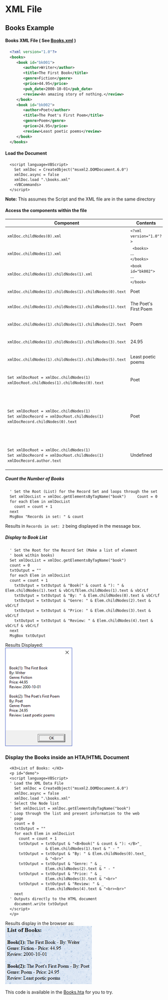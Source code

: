 # XML File

## Books Example

#### Books XML File ( See [Books.xml](https://github.com/MikeMyers59/MikeMyers59/blob/main/XML/Books/Books.xml) )  
```xml
  <?xml version="1.0"?>  
  <books>  
     <book id="bk001">  
        <author>Writer</author>  
        <title>The First Book</title>  
        <genre>Fiction</genre>  
        <price>44.95</price>  
        <pub_date>2000-10-01</pub_date>  
        <review>An amazing story of nothing.</review>  
     </book>  
     <book id="bk002">  
        <author>Poet</author>  
        <title>The Poet's First Poem</title>  
        <genre>Poem</genre>  
        <price>24.95</price>  
        <review>Least poetic poems</review>
     </book>  
  </books>
```

#### Load the Document  
```vbscript
  <script language=VBScript>
    Set xmlDoc = CreateObject("msxml2.DOMDocument.6.0")
    xmlDoc.async = false
    xmlDoc.load ".\books.xml"
    <VBCommands>
  </script>
```
**Note:** This assumes the Script and the XML file are in the same directory

#### Access the components within the file  
| Component | Contents | Notes | 
| ---- | ---- | ---- |  
| `xmlDoc.childNodes(0).xml` | ` <?xml version="1.0"?> ` | Displays the **Process ID** |  
| `xmlDoc.childNodes(1).xml` | `  <books> ` <BR> ... <Br> `</books> ` | Displays the root or record set **Books** |  
| `xmlDoc.childNodes(1).childNodes(1).xml` | `<book id="bk002"> ` <br> ... <br> `</book> ` | This displays the **second book** in the Books record set. |  
| `xmlDoc.childNodes(1).childNodes(1).childNodes(0).text` | Poet | This displays the second book **Author**. <BR> `<author>Poet</author>`|  
| `xmlDoc.childNodes(1).childNodes(1).childNodes(1).text` | The Poet's First Poem | This displays the text for the second book's **Title**.  <BR> `<title>The Poet's First Poem</title>`  |  
| `xmlDoc.childNodes(1).childNodes(1).childNodes(2).text` | Poem | This displays the text for the second book's **Genre**.  <BR> `<genre>Poem</genre>` |  
| `xmlDoc.childNodes(1).childNodes(1).childNodes(3).text` | 24.95 | This displays the text for the second book's  **Price**.  <BR> `<price>24.95</price>` |  
| `xmlDoc.childNodes(1).childNodes(1).childNodes(5).text` | Least poetic poems | This displays the text for the second book's  **Review**.  <BR> `<review>Least poetic poems</review>` |    
| `Set xmlDocRoot = xmlDoc.childNodes(1)` <BR> `xmlDocRoot.childNodes(1).childNodes(0).text ` | Poet | This sets a new root within the document. This also displays the second book **Author**. <BR> `<author>Poet</author>` |  
| `Set xmlDocRoot = xmlDoc.childNodes(1)` <br> `Set xmlDocRecord = xmlDocRoot.childNodes(1)` <BR> `xmlDocRecord.childNodes(0).text` | Poet | This sets a new root within the document and then sets an individual Record. This also displays the second book **Author**. <BR> `<author>Poet</author>` <br> This method can be used with a loop to process each record using the chlidNodes(<Index>) to set each record within the loop. |  
| `Set xmlDocRoot = xmlDoc.childNodes(1)` <br> `Set xmlDocRecord = xmlDocRoot.childNodes(1)` <BR> `xmlDocRecord.author.text` | Undefined | This method sets a root and record as above, but uses **author** to attempt to access the node. Using 'xmlDocRecord.childNodes(author).text' is the proper usage. |    

##### Count the Number of Books
```vbscript
  ' Set the Root (List) for the Record Set and loops through the set
  Set xmlDocList = xmlDoc.getElementsByTagName("book")     Count = 0
  for each Elem in xmlDocList
    count = count + 1 
  next
  MsgBox "Records in set: " & count
```
Results in `Records in set: 2` being displayed in the message box.

##### Display to Book List
```vbscript
  ' Set the Root for the Record Set (Make a list of element 
  ' book within books)
  Set xmlDocList = xmlDoc.getElementsByTagName("book") 
  count = 0
  txtOutput = ""
  for each Elem in xmlDocList
  count = count + 1
    txtOutput = txtOutput & "Book(" & count & "): " & Elem.childNodes(1).text & vbCrLfElem.childNodes(1).text & vbCrLf              
    txtOutput = txtOutput & "By: " & Elem.childNodes(0).text & vbCrLf               
    txtOutput = txtOutput & "Genre: " & Elem.childNodes(2).text & vbCrLf
    txtOutput = txtOutput & "Price: " & Elem.childNodes(3).text & vbCrLf
    txtOutput = txtOutput & "Review: " & Elem.childNodes(4).text & vbCrLf & vbCrLf
  next
  MsgBox txtOutput
```
Results Displayed:  
  ![Books in Message](https://github.com/MikeMyers59/MikeMyers59/blob/main/XML/Books/Book%20List%20Message.png)

### Display the Books inside an HTA/HTML Document
```vbscript
  <H3>List of Books: </H3>
  <p id="demo">
  <script language=VBScript>
  ' Load the XML Data File
    Set xmlDoc = CreateObject("msxml2.DOMDocument.6.0")
    xmlDoc.async = false
    xmlDoc.load ".\books.xml"
  ' Select the Node list
    Set xmlDocList = xmlDoc.getElementsByTagName("book")
  ' Loop through the list and present information to the web 
  ' page
    count = 0
    txtOutput = ""
    for each Elem in xmlDocList
      count = count + 1
      txtOutput = txtOutput & "<B>Book(" & count & "): </B>"_
                  & Elem.childNodes(1).text & " - "
      txtOutput = txtOutput & "By: " & Elem.childNodes(0).text_
                  & "<br>"
      txtOutput = txtOutput & "Genre: " & _
                  Elem.childNodes(2).text & " - "
      txtOutput = txtOutput & "Price: " & _
                  Elem.childNodes(3).text & "<br>"
      txtOutput = txtOutput & "Review: " & _
                  Elem.childNodes(4).text & "<br><br>"
    next
  ' Outputs directly to the HTML document
    document.write txtOutput
  </script>
  </p>
```
Results display in the browser as:  
  ![Books Displayed in an HTA or HTML Document](https://github.com/MikeMyers59/MikeMyers59/blob/main/XML/Books/Book%20List%20in%20HTA%20Document.png)  

This code is available in the [Books.hta]() for you to try.

